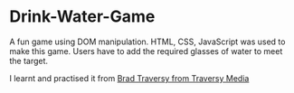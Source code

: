 # Drink-Water-Game
A fun game using DOM manipulation. HTML, CSS, JavaScript was used to make this game. Users have to add the required glasses of water to meet the target.

I learnt and practised it from [Brad Traversy from Traversy Media](https://www.youtube.com/c/TraversyMedia)
